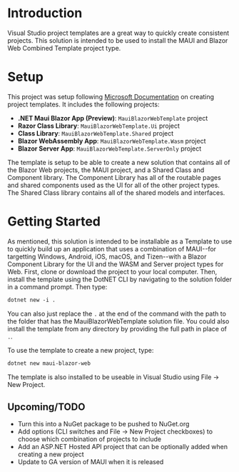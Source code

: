 # Introduction

Visual Studio project templates are a great way to quickly create consistent projects. This solution is intended to be used to install the MAUI and Blazor Web Combined Template project type.

# Setup
This project was setup following [Microsoft Documentation](https://docs.microsoft.com/en-us/visualstudio/ide/creating-project-and-item-templates?view=vs-2022) on creating project templates. It includes the following projects:

- **.NET Maui Blazor App (Preview)**: `MauiBlazorWebTemplate` project
- **Razor Class Library**: `MauiBlazorWebTemplate.Ui` project
- **Class Library**: `MauiBlazorWebTemplate.Shared` project
- **Blazor WebAssembly App**: `MauiBlazorWebTemplate.Wasm` project
- **Blazor Server App**: `MauiBlazorWebTemplate.ServerOnly` project

The template is setup to be able to create a new solution that contains all of the Blazor Web projects, the MAUI project, and a Shared Class and Component library. The Component Library has all of the routable pages and shared components used as the UI for all of the other project types. The Shared Class library contains all of the shared models and interfaces.

# Getting Started
As mentioned, this solution is intended to be installable as a Template to use to quickly build up an application that uses a combination of MAUI--for targetting Windows, Android, iOS, macOS, and Tizen--with a Blazor Component Library for the UI and the WASM and Server project types for Web.  First, clone or download the project to your local computer.  Then, install the template using the DotNET CLI by navigating to the solution folder in a command prompt. Then type:

```ps
dotnet new -i .
```

You can also just replace the `.` at the end of the command with the path to the folder that has the MauiBlazorWebTemplate solution file. You could also install the template from any directory by providing the full path in place of `.`. 

To use the template to create a new project, type:

```ps
dotnet new maui-blazor-web
```

The template is also installed to be useable in Visual Studio using File -> New Project.

## Upcoming/TODO
- Turn this into a NuGet package to be pushed to NuGet.org
- Add options (CLI switches and File -> New Project checkboxes) to choose which combination of projects to include
- Add an ASP.NET Hosted API project that can be optionally added when creating a new project
- Update to GA version of MAUI when it is released
